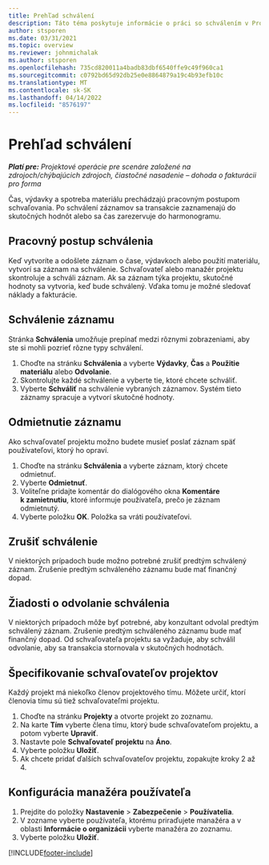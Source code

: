 ```yaml
---
title: Prehľad schválení
description: Táto téma poskytuje informácie o práci so schválením v Project Operations.
author: stsporen
ms.date: 03/31/2021
ms.topic: overview
ms.reviewer: johnmichalak
ms.author: stsporen
ms.openlocfilehash: 735cd820011a4badb83dbf6540ffe9c49f960ca1
ms.sourcegitcommit: c0792bd65d92db25e0e8864879a19c4b93efb10c
ms.translationtype: MT
ms.contentlocale: sk-SK
ms.lasthandoff: 04/14/2022
ms.locfileid: "8576197"
---
```

# <a name="approvals-overview"></a>Prehľad schválení

_**Platí pre:** Projektové operácie pre scenáre založené na zdrojoch/chýbajúcich zdrojoch, čiastočné nasadenie – dohoda o fakturácii pro forma_

Čas, výdavky a spotreba materiálu prechádzajú pracovným postupom schvaľovania. Po schválení záznamov sa transakcie zaznamenajú do skutočných hodnôt alebo sa čas zarezervuje do harmonogramu.

## <a name="approvals-workflow"></a>Pracovný postup schválenia
Keď vytvoríte a odošlete záznam o čase, výdavkoch alebo použití materiálu, vytvorí sa záznam na schválenie. Schvaľovateľ alebo manažér projektu skontroluje a schváli záznam. Ak sa záznam týka projektu, skutočné hodnoty sa vytvoria, keď bude schválený. Vďaka tomu je možné sledovať náklady a fakturácie.

## <a name="approve-an-entry"></a>Schválenie záznamu
Stránka **Schválenia** umožňuje prepínať medzi rôznymi zobrazeniami, aby ste si mohli pozrieť rôzne typy schválení.
  
1. Choďte na stránku **Schválenia** a vyberte **Výdavky**, **Čas** a **Použitie materiálu** alebo **Odvolanie**.
2. Skontrolujte každé schválenie a vyberte tie, ktoré chcete schváliť.
3. Vyberte **Schváliť** na schválenie vybraných záznamov.
Systém tieto záznamy spracuje a vytvorí skutočné hodnoty.

## <a name="reject-an-entry"></a>Odmietnutie záznamu
Ako schvaľovateľ projektu možno budete musieť poslať záznam späť používateľovi, ktorý ho opraví.
  
1. Choďte na stránku **Schválenia** a vyberte záznam, ktorý chcete odmietnuť. 
2. Vyberte **Odmietnuť**.
3. Voliteľne pridajte komentár do dialógového okna **Komentáre k zamietnutiu**, ktoré informuje používateľa, prečo je záznam odmietnutý.
4. Vyberte položku **OK**. Položka sa vráti používateľovi.
  
## <a name="cancel-approval"></a>Zrušiť schválenie
V niektorých prípadoch bude možno potrebné zrušiť predtým schválený záznam. Zrušenie predtým schváleného záznamu bude mať finančný dopad. 

## <a name="approving-recall-requests"></a>Žiadosti o odvolanie schválenia
V niektorých prípadoch môže byť potrebné, aby konzultant odvolal predtým schválený záznam. Zrušenie predtým schváleného záznamu bude mať finančný dopad. Od schvaľovateľa projektu sa vyžaduje, aby schválil odvolanie, aby sa transakcia stornovala v skutočných hodnotách.

## <a name="specify-project-approvers"></a>Špecifikovanie schvaľovateľov projektov
Každý projekt má niekoľko členov projektového tímu. Môžete určiť, ktorí členovia tímu sú tiež schvaľovateľmi projektu.

1. Choďte na stránku **Projekty** a otvorte projekt zo zoznamu.
2. Na karte **Tím** vyberte člena tímu, ktorý bude schvaľovateľom projektu, a potom vyberte **Upraviť**.
3. Nastavte pole **Schvaľovateľ projektu** na **Áno**.
4. Vyberte položku **Uložiť**.
5. Ak chcete pridať ďalších schvaľovateľov projektu, zopakujte kroky 2 až 4.

## <a name="configure-the-users-manager"></a>Konfigurácia manažéra používateľa

1. Prejdite do položky **Nastavenie** > **Zabezpečenie** > **Používatelia**.
2. V zozname vyberte používateľa, ktorému priraďujete manažéra a v oblasti **Informácie o organizácii** vyberte manažéra zo zoznamu. 
3. Vyberte položku **Uložiť**.




[!INCLUDE[footer-include](../includes/footer-banner.md)]
